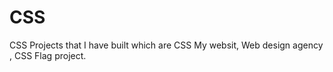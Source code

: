# CSS
CSS Projects that I have built  which are  CSS My websit, Web design agency , CSS Flag project.
